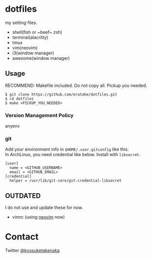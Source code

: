 # dotfiles
my setting files.

- shell(fish or ~beef~ zsh)
- terminal(alacritty)
- tmux
- vim(neovim)
- i3(window manager)
- awesome(window manager)

## Usage
RECOMMEND: Makefile included. Do not copy all. Pickup you needed.

```
$ git clone https://github.com/oratake/dotfiles.git
$ cd dotfiles
$ make <PICKUP_YOU_NEEDED>
```

### Version Management Policy

anyenv

### git
Add your environment info in `$HOME/.user.gitconfig` like this.  
In ArchLinux, you need credential like below. Install with `libsecret`.

```
[user]
  name = <GITHUB_USERNAME>
  email = <GITHUB_EMAIL>
[credential]
  helper = /usr/lib/git-core/git-credential-libsecret
```

## OUTDATED
I do not use and update these for now.
- vimrc (using [neovim](https://neovim.io/) now)

# Contact
Twitter [@kyosuketakenaka](https://twitter.com/kyosuketakenaka)
